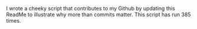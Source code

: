 I wrote a cheeky script that contributes to my Github by updating this ReadMe to illustrate why more than commits matter. This script has run 385 times.